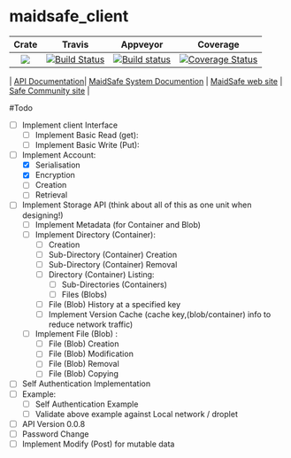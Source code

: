 # maidsafe_client

|Crate|Travis|Appveyor|Coverage|
|:-------:|:-------:|:------:|:------:|
|[![](http://meritbadge.herokuapp.com/maidsafe_client)](https://crates.io/crates/maidsafe_client)|[![Build Status](https://travis-ci.org/dirvine/maidsafe_client.svg?branch=master)](https://travis-ci.org/dirvine/maidsafe_client)|[![Build status](https://ci.appveyor.com/api/projects/status/kp7liadkt0uwm7fs?svg=true)](https://ci.appveyor.com/project/dirvine/maidsafe-client)|[![Coverage Status](https://coveralls.io/repos/dirvine/maidsafe_client/badge.svg?branch=master)](https://coveralls.io/r/dirvine/maidsafe_client?branch=master)|

| [ API Documentation](http://dirvine.github.io/maidsafe_client/)| [MaidSafe System Documention](http://systemdocs.maidsafe.net/) | [MaidSafe web site](http://www.maidsafe.net) | [Safe Community site](https://forum.safenetwork.io) |

#Todo
- [ ] Implement client Interface
  - [ ] Implement Basic Read (get):
  - [ ] Implement Basic Write (Put):
- [ ] Implement Account:
  - [x] Serialisation
  - [x] Encryption
  - [ ] Creation
  - [ ] Retrieval
- [ ] Implement Storage API (think about all of this as one unit when designing!)
    - [ ] Implement Metadata (for Container and Blob)
    - [ ] Implement Directory (Container):
      - [ ] Creation
      - [ ] Sub-Directory (Container) Creation
      - [ ] Sub-Directory (Container) Removal
      - [ ] Directory (Container) Listing:
        - [ ] Sub-Directories (Containers)
        - [ ] Files (Blobs)
      - [ ] File (Blob) History at a specified key
      - [ ] Implement Version Cache (cache key,(blob/container) info to reduce network traffic)
    - [ ] Implement File (Blob) :
      - [ ] File (Blob) Creation
      - [ ] File (Blob) Modification
      - [ ] File (Blob) Removal
      - [ ] File (Blob) Copying
- [ ] Self Authentication Implementation
- [ ] Example:
  - [ ] Self Authentication Example
  - [ ] Validate above example against Local network / droplet
- [ ] API Version 0.0.8
- [ ] Password Change
- [ ] Implement Modify (Post) for mutable data
